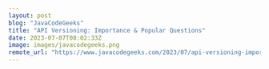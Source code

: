 ```yaml
---
layout: post
blog: "JavaCodeGeeks"
title: "API Versioning: Importance & Popular Questions"
date: 2023-07-07T08:02:33Z
image: images/javacodegeeks.png
remote_url: "https://www.javacodegeeks.com/2023/07/api-versioning-importance-popular-questions.html"
---
```

